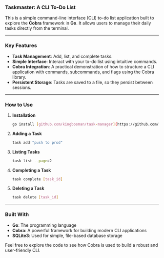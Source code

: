 ### Taskmaster: A CLI To-Do List

This is a simple command-line interface (CLI) to-do list application built to explore the **Cobra** framework in **Go**. It allows users to manage their daily tasks directly from the terminal.

---

### Key Features

* **Task Management**: Add, list, and complete tasks.
* **Simple Interface**: Interact with your to-do list using intuitive commands.
* **Cobra Integration**: A practical demonstration of how to structure a CLI application with commands, subcommands, and flags using the Cobra library.
* **Persistent Storage**: Tasks are saved to a file, so they persist between sessions.

---

### How to Use

1.  **Installation**
    ```sh
    go install [github.com/kingbosman/task-manager](https://github.com/kingbosman/task-manager)
    ```

2.  **Adding a Task**
    ```sh
    task add "push to prod"
    ```

3.  **Listing Tasks**
    ```sh
    task list --page=2
    ```

4.  **Completing a Task**
    ```sh
    task complete [task_id]
    ```
    
4.  **Deleting a Task**
    ```sh
    task delete [task_id]
    ```

---

### Built With

* **Go**: The programming language
* **Cobra**: A powerful framework for building modern CLI applications
* **SQLite3**: Used for simple, file-based database storage

Feel free to explore the code to see how Cobra is used to build a robust and user-friendly CLI.
